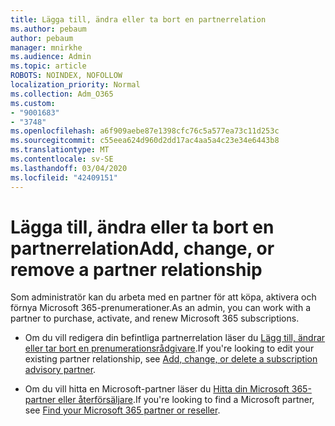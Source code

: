 ```yaml
---
title: Lägga till, ändra eller ta bort en partnerrelation
ms.author: pebaum
author: pebaum
manager: mnirkhe
ms.audience: Admin
ms.topic: article
ROBOTS: NOINDEX, NOFOLLOW
localization_priority: Normal
ms.collection: Adm_O365
ms.custom:
- "9001683"
- "3748"
ms.openlocfilehash: a6f909aebe87e1398cfc76c5a577ea73c11d253c
ms.sourcegitcommit: c55eea624d960d2dd17ac4aa5a4c23e34e6443b8
ms.translationtype: MT
ms.contentlocale: sv-SE
ms.lasthandoff: 03/04/2020
ms.locfileid: "42409151"
---
```

# <a name="add-change-or-remove-a-partner-relationship"></a><span data-ttu-id="afb6a-102">Lägga till, ändra eller ta bort en partnerrelation</span><span class="sxs-lookup"><span data-stu-id="afb6a-102">Add, change, or remove a partner relationship</span></span>

<span data-ttu-id="afb6a-103">Som administratör kan du arbeta med en partner för att köpa, aktivera och förnya Microsoft 365-prenumerationer.</span><span class="sxs-lookup"><span data-stu-id="afb6a-103">As an admin, you can work with a partner to purchase, activate, and renew Microsoft 365 subscriptions.</span></span> 

- <span data-ttu-id="afb6a-104">Om du vill redigera din befintliga partnerrelation läser du [Lägg till, ändrar eller tar bort en prenumerationsrådgivare](https://docs.microsoft.com/microsoft-365/admin/misc/add-partner?view=o365-worldwide).</span><span class="sxs-lookup"><span data-stu-id="afb6a-104">If you're looking to edit your existing partner relationship, see [Add, change, or delete a subscription advisory partner](https://docs.microsoft.com/microsoft-365/admin/misc/add-partner?view=o365-worldwide).</span></span> 

- <span data-ttu-id="afb6a-105">Om du vill hitta en Microsoft-partner läser du [Hitta din Microsoft 365-partner eller återförsäljare](https://docs.microsoft.com/microsoft-365/admin/manage/find-your-partner-or-reseller?view=o365-worldwide).</span><span class="sxs-lookup"><span data-stu-id="afb6a-105">If you're looking to find a Microsoft partner, see [Find your Microsoft 365 partner or reseller](https://docs.microsoft.com/microsoft-365/admin/manage/find-your-partner-or-reseller?view=o365-worldwide).</span></span> 

